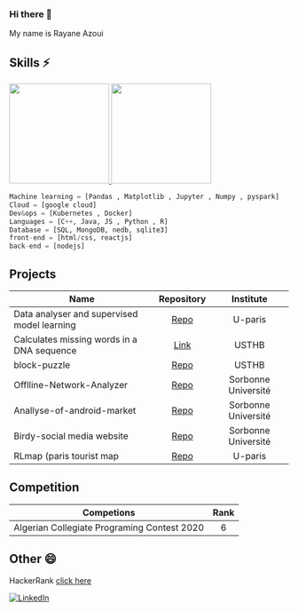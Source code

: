 ### Hi there 👋

<!--
**raaz1999/raaz1999** is a ✨ _special_ ✨ repository because its `README.md` (this file) appears on your GitHub profile.

Here are some ideas to get you started:

- 🔭 I’m currently working on ...
- 🌱 I’m currently learning ...
- 👯 I’m looking to collaborate on ...
- 🤔 I’m looking for help with ...
- 💬 Ask me about ...
- 📫 How to reach me: ...
- 😄 Pronouns: ...
- ⚡ Fun fact: ...
-->

My name is Rayane Azoui 

## Skills ⚡


<a href="https://github.com/AVS1508">
  <img height="180em" src="https://github-readme-stats.vercel.app/api?username=raaz1999&theme=buefy&show_icons=true" />
  <img height="180em" src="https://github-readme-stats.vercel.app/api/top-langs/?username=raaz1999&theme=buefy&layout=compact" />
</a>



```python
Machine learning = [Pandas , Matplotlib , Jupyter , Numpy , pyspark]
Cloud = [google cloud]
Dev&ops = [Kubernetes , Docker]
Languages = [C++, Java, JS , Python , R]
Database = [SQL, MongoDB, nedb, sqlite3]
front-end = [html/css, reactjs]
back-end = [nodejs]
```

## Projects
	 	
| Name                                    | Repository  | Institute |
| --------------------------------------- |:-----------:| :--------:|
|Data analyser and supervised model learning|[Repo](https://github.com/Ghostooo/prog_web)|U-paris|
| Calculates missing words in a DNA sequence   | [Link](https://drive.google.com/file/d/15cCJDKLzLPUEBDqEtHjeUnPSkbXEq-4z/view?usp=sharing)     | USTHB |
| block-puzzle                            | [Repo](https://github.com/raaz1999/block-puzzle/tree/master/lilv4)     | USTHB |
| Offlline-Network-Analyzer                             | [Repo](https://github.com/raaz1999/Offlline-Network-Analyzer)     | Sorbonne Université |
| Anallyse-of-android-market                            | [Repo](https://github.com/raaz1999/Anallyse-of-android-market)     | Sorbonne Université |
| Birdy-social media website                           | [Repo](https://github.com/raaz1999/Birdy)     | Sorbonne Université |
| RLmap (paris tourist map |[Repo](https://github.com/raaz1999/web_pro)|U-paris|


## Competition 

| Competions                                   | Rank  |
| -------------------------------------------- |:-----:| 
|  Algerian Collegiate Programing Contest 2020 | 6     |

## Other 😄

HackerRank [click here](https://www.hackerrank.com/rayanazoui_9)


<a href="https://www.linkedin.com/in/rayane-azoui-8771281a2/"><img alt="LinkedIn" src="https://img.shields.io/badge/LinkedIn-Rayane%20Azoui%20Singh-blue?style=flat-square&logo=linkedin"></a>

